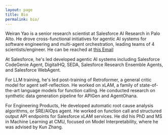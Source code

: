 ```yaml
---
layout: page
title: Bio
permalink: bio/
---
```


Weiran Yao is a senior research scientist at Salesforce AI Research in Palo Alto. He drove cross-functional initiatives for agentic AI systems for software engineering and multi-agent orchestration, leading teams of 4 scientists/engineer. He can be reached at [this Email](mailto:weirayao@gmail.com)

At Salesforce, he's led developed agentic AI systems including Salesforce CodeGenie Agent, DigitalHQ, SEDA, Salesforce Research Ensemble Agents, and Salesforce WebAgent.

For LLM training, he's led post-training of Retroformer, a general critic model for agent self-reflection. He worked on xLAM, a family of state-of-the-art language models for function calling. He conducted research on synthetic data generation pipeline for APIGen and AgentOhana.

For Engineering Products, He developed automatic root cause analysis algorithms, or SRE/AIOps agent. He worked on function call and structured output API endpoints for Salesforce xLAM services. He did his PhD and MS in Machine Learning at CMU, focused on Model Interpretability, where he was advised by Kun Zhang.
